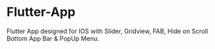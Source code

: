 # Flutter-App
Flutter App designed for IOS with Slider, Gridview, FAB, Hide on Scroll Bottom App Bar & PopUp Menu.
